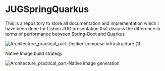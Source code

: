 # JUGSpringQuarkus
This is a repository to store all documentation and implementation which I have been done for Lisbon JUG presentation that discuss the difference in terms of performance between Spring-Boot and Quarkus

![Architecture_practical_part-Docker-compose infrastructure (1)](https://github.com/user-attachments/assets/ec65c16d-a4af-498c-8e4c-36d82b3c32e7)

Native Image build strategy

![Architecture_practical_part-Native image generation](https://github.com/user-attachments/assets/20da1586-640a-41d1-b074-51de217fa525)
